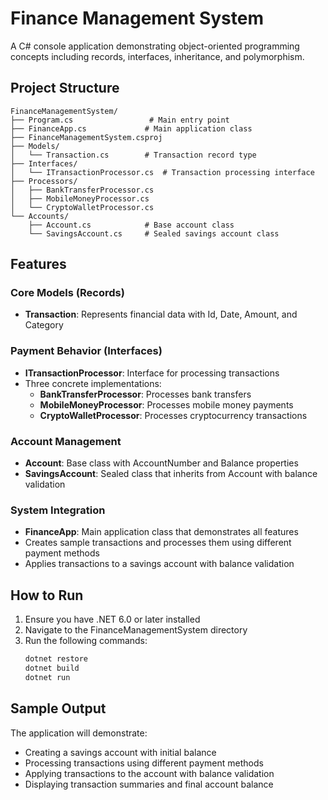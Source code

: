 # Finance Management System

A C# console application demonstrating object-oriented programming concepts including records, interfaces, inheritance, and polymorphism.

## Project Structure

```
FinanceManagementSystem/
├── Program.cs                 # Main entry point
├── FinanceApp.cs             # Main application class
├── FinanceManagementSystem.csproj
├── Models/
│   └── Transaction.cs        # Transaction record type
├── Interfaces/
│   └── ITransactionProcessor.cs  # Transaction processing interface
├── Processors/
│   ├── BankTransferProcessor.cs
│   ├── MobileMoneyProcessor.cs
│   └── CryptoWalletProcessor.cs
└── Accounts/
    ├── Account.cs            # Base account class
    └── SavingsAccount.cs     # Sealed savings account class
```

## Features

### Core Models (Records)
- **Transaction**: Represents financial data with Id, Date, Amount, and Category

### Payment Behavior (Interfaces)
- **ITransactionProcessor**: Interface for processing transactions
- Three concrete implementations:
  - **BankTransferProcessor**: Processes bank transfers
  - **MobileMoneyProcessor**: Processes mobile money payments
  - **CryptoWalletProcessor**: Processes cryptocurrency transactions

### Account Management
- **Account**: Base class with AccountNumber and Balance properties
- **SavingsAccount**: Sealed class that inherits from Account with balance validation

### System Integration
- **FinanceApp**: Main application class that demonstrates all features
- Creates sample transactions and processes them using different payment methods
- Applies transactions to a savings account with balance validation

## How to Run

1. Ensure you have .NET 6.0 or later installed
2. Navigate to the FinanceManagementSystem directory
3. Run the following commands:
   ```bash
   dotnet restore
   dotnet build
   dotnet run
   ```

## Sample Output

The application will demonstrate:
- Creating a savings account with initial balance
- Processing transactions using different payment methods
- Applying transactions to the account with balance validation
- Displaying transaction summaries and final account balance
